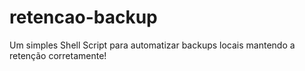# retencao-backup
Um simples Shell Script para automatizar backups locais mantendo a retenção corretamente!
